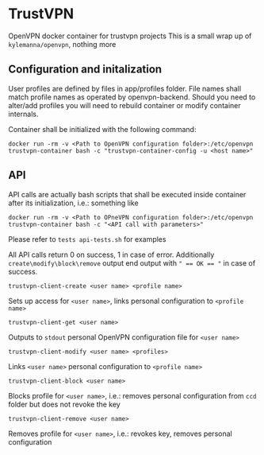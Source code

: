 # TrustVPN

OpenVPN docker container for trustvpn projects
This is a small wrap up of ```kylemanna/openvpn```, nothing more

## Configuration and initalization

User profiles are defined by files in app/profiles folder. File names shall match profile names as operated by openvpn-backend. Should you need to alter/add profiles you will need to rebuild container or modify container internals.

Container shall be initialized with the following command:
```
docker run -rm -v <Path to OpenVPN configuration folder>:/etc/openvpn trustvpn-container bash -c "trustvpn-container-config -u <host name>"
```

## API

API calls are actually bash scripts that shall be executed inside container after its initialization, i.e.: something like
```
docker run -rm -v <Path to OPneVPN configuration folder>:/etc/openvpn trustvpn-container bash -c "<API call with parameters>"
```
Please refer to ```tests api-tests.sh``` for examples

All API calls return 0 on success, 1 in case of error. Additionally ```create\modify\block\remove``` output end output with ```" == OK == "``` in case of success.

```
trustvpn-client-create <user name> <profile name>
```
Sets up access for ```<user name>```,  links personal configuration to ```<profile name>```

```
trustvpn-client-get <user name>
```
Outputs to ```stdout``` personal OpenVPN configuration file for ```<user name>```

```
trustvpn-client-modify <user name> <profiles>
```
Links ```<user name>``` personal configuration to ```<profile name>```

```
trustvpn-client-block <user name>
```
Blocks profile for ```<user name>```, i.e.:  removes personal configuration from ```ccd``` folder but does not revoke the key

```
trustvpn-client-remove <user name>
```
Removes profile for ```<user name>```, i.e.: revokes key, removes personal configuration
